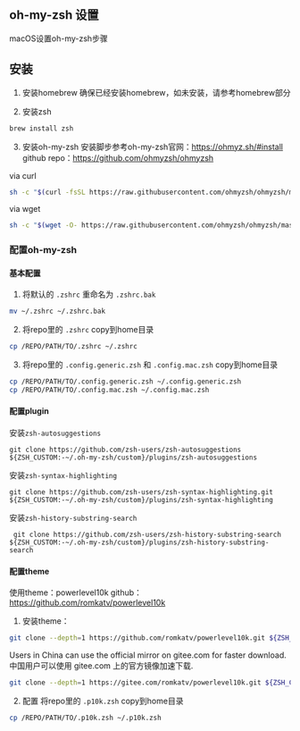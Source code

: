 ## oh-my-zsh 设置

macOS设置oh-my-zsh步骤

## 安装

1. 安装homebrew
确保已经安装homebrew，如未安装，请参考homebrew部分

2. 安装zsh
```bash
brew install zsh
```

3. 安装oh-my-zsh
安装脚步参考oh-my-zsh官网：https://ohmyz.sh/#install
github repo：https://github.com/ohmyzsh/ohmyzsh

via curl
```bash
sh -c "$(curl -fsSL https://raw.githubusercontent.com/ohmyzsh/ohmyzsh/master/tools/install.sh)"
```

via wget
```bash
sh -c "$(wget -O- https://raw.githubusercontent.com/ohmyzsh/ohmyzsh/master/tools/install.sh)"
```


### 配置oh-my-zsh

#### 基本配置
1. 将默认的 `.zshrc` 重命名为 `.zshrc.bak`
```bash
mv ~/.zshrc ~/.zshrc.bak
```
2. 将repo里的 `.zshrc` copy到home目录
```bash
cp /REPO/PATH/TO/.zshrc ~/.zshrc
```
3. 将repo里的 `.config.generic.zsh` 和 `.config.mac.zsh` copy到home目录
```bash
cp /REPO/PATH/TO/.config.generic.zsh ~/.config.generic.zsh
cp /REPO/PATH/TO/.config.mac.zsh ~/.config.mac.zsh
```


#### 配置plugin
安装`zsh-autosuggestions`
```
git clone https://github.com/zsh-users/zsh-autosuggestions ${ZSH_CUSTOM:-~/.oh-my-zsh/custom}/plugins/zsh-autosuggestions
```

安装`zsh-syntax-highlighting`
```
git clone https://github.com/zsh-users/zsh-syntax-highlighting.git ${ZSH_CUSTOM:-~/.oh-my-zsh/custom}/plugins/zsh-syntax-highlighting
```

安装`zsh-history-substring-search`
```
 git clone https://github.com/zsh-users/zsh-history-substring-search ${ZSH_CUSTOM:-~/.oh-my-zsh/custom}/plugins/zsh-history-substring-search
```

#### 配置theme

使用theme：powerlevel10k
github：https://github.com/romkatv/powerlevel10k

1. 安装theme：
```bash
git clone --depth=1 https://github.com/romkatv/powerlevel10k.git ${ZSH_CUSTOM:-$HOME/.oh-my-zsh/custom}/themes/powerlevel10k
```
Users in China can use the official mirror on gitee.com for faster download.
中国用户可以使用 gitee.com 上的官方镜像加速下载.

```bash
git clone --depth=1 https://gitee.com/romkatv/powerlevel10k.git ${ZSH_CUSTOM:-$HOME/.oh-my-zsh/custom}/themes/powerlevel10k
```

2. 配置
将repo里的 `.p10k.zsh` copy到home目录
```bash
cp /REPO/PATH/TO/.p10k.zsh ~/.p10k.zsh
```